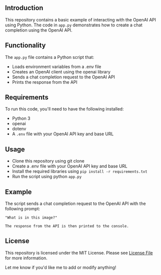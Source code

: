 ## Introduction

This repository contains a basic example of interacting with the OpenAI API using Python. The code in `app.py` demonstrates how to create a chat completion using the OpenAI API.

## Functionality

The `app.py` file contains a Python script that:
- Loads environment variables from a .env file
- Creates an OpenAI client using the openai library
- Sends a chat completion request to the OpenAI API
- Prints the response from the API

## Requirements

To run this code, you'll need to have the following installed:
- Python 3
- openai
- dotenv
- A `.env` file with your OpenAI API key and base URL

## Usage
- Clone this repository using git clone
- Create a .env file with your OpenAI API key and base URL
- Install the required libraries using `pip install -r requirements.txt`
- Run the script using python `app.py`

## Example

The script sends a chat completion request to the OpenAI API with the following prompt:
```
"What is in this image?"

The response from the API is then printed to the console.
```

## License
This repository is licensed under the MIT License. Please see [License File](LICENSE.md) for more information.

Let me know if you'd like me to add or modify anything!
